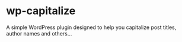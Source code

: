 # wp-capitalize
A simple WordPress plugin designed to help you capitalize post titles, author names and others...
